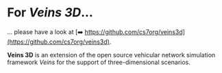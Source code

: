 # For *Veins 3D*...

... please have a look at [:arrow_right: https://github.com/cs7org/veins3d](https://github.com/cs7org/veins3d).

**Veins 3D** is an extension of the open source vehicular network simulation framework *Veins* for the support of three-dimensional scenarios.
<!--
**alexbrummer/alexbrummer** is a ✨ _special_ ✨ repository because its `README.md` (this file) appears on your GitHub profile.

Here are some ideas to get you started:

- 🔭 I’m currently working on ...
- 🌱 I’m currently learning ...
- 👯 I’m looking to collaborate on ...
- 🤔 I’m looking for help with ...
- 💬 Ask me about ...
- 📫 How to reach me: ...
- 😄 Pronouns: ...
- ⚡ Fun fact: ...
-->
